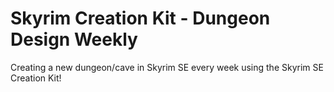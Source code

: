 # Skyrim Creation Kit - Dungeon Design Weekly

Creating a new dungeon/cave in Skyrim SE every week using the Skyrim SE Creation Kit!
